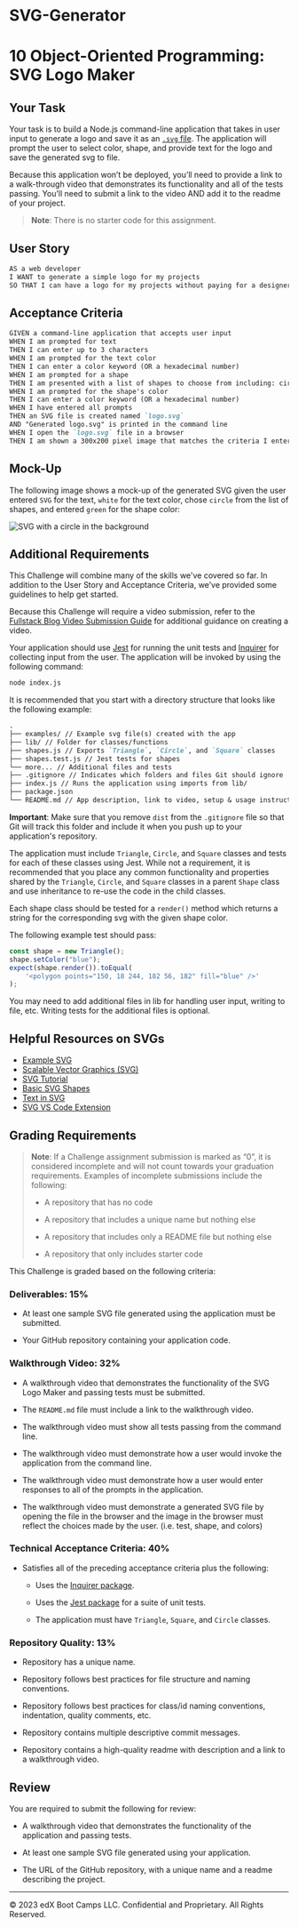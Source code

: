 # SVG-Generator

# 10 Object-Oriented Programming: SVG Logo Maker

## Your Task

Your task is to build a Node.js command-line application that takes in user input to generate a logo and save it as an [`.svg` file](https://en.wikipedia.org/wiki/Scalable_Vector_Graphics). The application will prompt the user to select color, shape, and provide text for the logo and save the generated svg to file.

Because this application won’t be deployed, you’ll need to provide a link to a walk-through video that demonstrates its functionality and all of the tests passing. You’ll need to submit a link to the video AND add it to the readme of your project.

> **Note**: There is no starter code for this assignment.

## User Story

```md
AS a web developer
I WANT to generate a simple logo for my projects
SO THAT I can have a logo for my projects without paying for a designer.
```

## Acceptance Criteria

```md
GIVEN a command-line application that accepts user input
WHEN I am prompted for text
THEN I can enter up to 3 characters
WHEN I am prompted for the text color
THEN I can enter a color keyword (OR a hexadecimal number)
WHEN I am prompted for a shape
THEN I am presented with a list of shapes to choose from including: circle, triangle, or square
WHEN I am prompted for the shape's color
THEN I can enter a color keyword (OR a hexadecimal number)
WHEN I have entered all prompts
THEN an SVG file is created named `logo.svg`
AND "Generated logo.svg" is printed in the command line
WHEN I open the `logo.svg` file in a browser
THEN I am shown a 300x200 pixel image that matches the criteria I entered.
```

## Mock-Up

The following image shows a mock-up of the generated SVG given the user entered `SVG` for the text, `white` for the text color, chose `circle` from the list of shapes, and entered `green` for the shape color:

![SVG with a circle in the background](./Images/10-oop-homework-demo.png)

## Additional Requirements

This Challenge will combine many of the skills we've covered so far. In addition to the User Story and Acceptance Criteria, we’ve provided some guidelines to help get started.

Because this Challenge will require a video submission, refer to the [Fullstack Blog Video Submission Guide](https://coding-boot-camp.github.io/full-stack/computer-literacy/video-submission-guide) for additional guidance on creating a video.

Your application should use [Jest](https://www.npmjs.com/package/jest) for running the unit tests and [Inquirer](https://www.npmjs.com/package/inquirer/v/8.2.4) for collecting input from the user. The application will be invoked by using the following command:

```bash
node index.js
```

It is recommended that you start with a directory structure that looks like the following example:

```md
.  
├── examples/ // Example svg file(s) created with the app
├── lib/ // Folder for classes/functions
├── shapes.js // Exports `Triangle`, `Circle`, and `Square` classes
├── shapes.test.js // Jest tests for shapes
└── more... // Additional files and tests
├── .gitignore // Indicates which folders and files Git should ignore
├── index.js // Runs the application using imports from lib/
├── package.json
└── README.md // App description, link to video, setup & usage instructions
```

**Important**: Make sure that you remove `dist` from the `.gitignore` file so that Git will track this folder and include it when you push up to your application's repository.

The application must include `Triangle`, `Circle`, and `Square` classes and tests for each of these classes using Jest. While not a requirement, it is recommended that you place any common functionality and properties shared by the `Triangle`, `Circle`, and `Square` classes in a parent `Shape` class and use inheritance to re-use the code in the child classes.

Each shape class should be tested for a `render()` method which returns a string for the corresponding svg with the given shape color.

The following example test should pass:

```js
const shape = new Triangle();
shape.setColor("blue");
expect(shape.render()).toEqual(
	'<polygon points="150, 18 244, 182 56, 182" fill="blue" />'
);
```

You may need to add additional files in lib for handling user input, writing to file, etc. Writing tests for the additional files is optional.

## Helpful Resources on SVGs

- [Example SVG](https://static.fullstack-bootcamp.com/fullstack-ground/module-10/circle.svg)
- [Scalable Vector Graphics (SVG)](https://en.wikipedia.org/wiki/Scalable_Vector_Graphics)
- [SVG Tutorial](https://developer.mozilla.org/en-US/docs/Web/SVG/Tutorial)
- [Basic SVG Shapes](https://developer.mozilla.org/en-US/docs/Web/SVG/Tutorial/Basic_Shapes)
- [Text in SVG](https://developer.mozilla.org/en-US/docs/Web/SVG/Tutorial/Texts)
- [SVG VS Code Extension](https://marketplace.visualstudio.com/items?itemName=jock.svg)

## Grading Requirements

> **Note**: If a Challenge assignment submission is marked as “0”, it is considered incomplete and will not count towards your graduation requirements. Examples of incomplete submissions include the following:
>
> - A repository that has no code
>
> - A repository that includes a unique name but nothing else
>
> - A repository that includes only a README file but nothing else
>
> - A repository that only includes starter code

This Challenge is graded based on the following criteria:

### Deliverables: 15%

- At least one sample SVG file generated using the application must be submitted.

- Your GitHub repository containing your application code.

### Walkthrough Video: 32%

- A walkthrough video that demonstrates the functionality of the SVG Logo Maker and passing tests must be submitted.

- The `README.md` file must include a link to the walkthrough video.

- The walkthrough video must show all tests passing from the command line.

- The walkthrough video must demonstrate how a user would invoke the application from the command line.

- The walkthrough video must demonstrate how a user would enter responses to all of the prompts in the application.

- The walkthrough video must demonstrate a generated SVG file by opening the file in the browser and the image in the browser must reflect the choices made by the user. (i.e. test, shape, and colors)

### Technical Acceptance Criteria: 40%

- Satisfies all of the preceding acceptance criteria plus the following:

  - Uses the [Inquirer package](https://www.npmjs.com/package/inquirer/v/8.2.4).

  - Uses the [Jest package](https://www.npmjs.com/package/jest) for a suite of unit tests.

  - The application must have `Triangle`, `Square`, and `Circle` classes.

### Repository Quality: 13%

- Repository has a unique name.

- Repository follows best practices for file structure and naming conventions.

- Repository follows best practices for class/id naming conventions, indentation, quality comments, etc.

- Repository contains multiple descriptive commit messages.

- Repository contains a high-quality readme with description and a link to a walkthrough video.

## Review

You are required to submit the following for review:

- A walkthrough video that demonstrates the functionality of the application and passing tests.

- At least one sample SVG file generated using your application.

- The URL of the GitHub repository, with a unique name and a readme describing the project.

---

© 2023 edX Boot Camps LLC. Confidential and Proprietary. All Rights Reserved.
